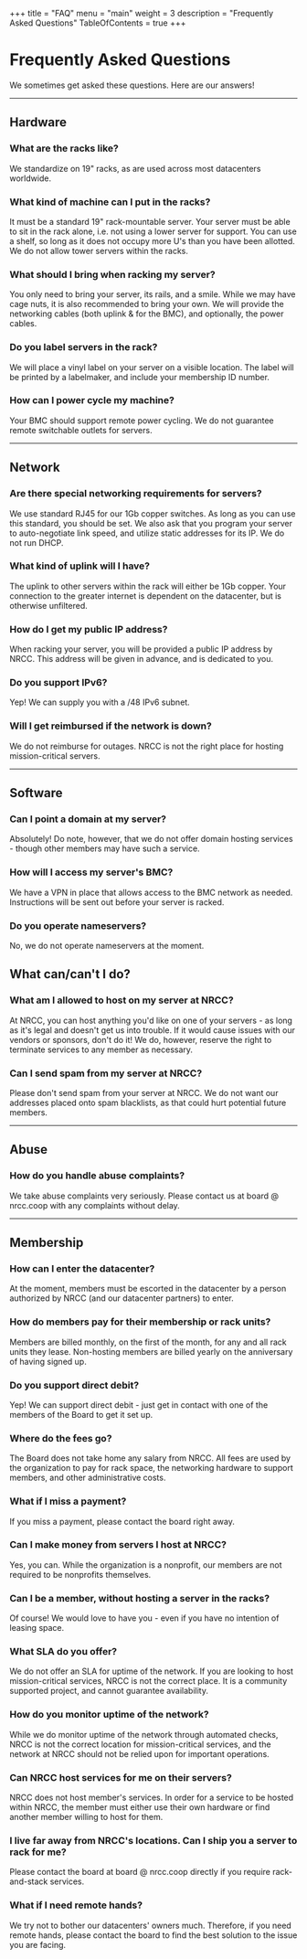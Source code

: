 +++
title = "FAQ"
menu = "main"
weight = 3
description = "Frequently Asked Questions"
TableOfContents = true
+++

# Frequently Asked Questions

We sometimes get asked these questions. Here are our answers!

---

## Hardware

### What are the racks like?

We standardize on 19" racks, as are used across most datacenters worldwide.

### What kind of machine can I put in the racks?

It must be a standard 19" rack-mountable server. Your server must be able to sit in the rack alone, i.e. not using a lower server for support. You can use a shelf, so long as it does not occupy more U's than you have been allotted. We do not allow tower servers within the racks.

### What should I bring when racking my server?

You only need to bring your server, its rails, and a smile. While we may have cage nuts, it is also recommended to bring your own. We will provide the networking cables (both uplink & for the BMC), and optionally, the power cables.

### Do you label servers in the rack?

We will place a vinyl label on your server on a visible location. The label will be printed by a labelmaker, and include your membership ID number.

### How can I power cycle my machine?

Your BMC should support remote power cycling. We do not guarantee remote switchable outlets for servers.

---

## Network 

### Are there special networking requirements for servers?

We use standard RJ45 for our 1Gb copper switches. As long as you can use this standard, you should be set. We also ask that you program your server to auto-negotiate link speed, and utilize static addresses for its IP. We do not run DHCP.

### What kind of uplink will I have?

The uplink to other servers within the rack will either be 1Gb copper. Your connection to the greater internet is dependent on the datacenter, but is otherwise unfiltered.

### How do I get my public IP address?

When racking your server, you will be provided a public IP address by NRCC. This address will be given in advance, and is dedicated to you.

### Do you support IPv6?

Yep! We can supply you with a /48 IPv6 subnet.

### Will I get reimbursed if the network is down?

We do not reimburse for outages. NRCC is not the right place for hosting mission-critical servers.

---

## Software

### Can I point a domain at my server?

Absolutely! Do note, however, that we do not offer domain hosting services - though other members may have such a service.

### How will I access my server's BMC?

We have a VPN in place that allows access to the BMC network as needed. Instructions will be sent out before your server is racked.

### Do you operate nameservers?

No, we do not operate nameservers at the moment.

## What can/can't I do?

### What am I allowed to host on my server at NRCC?

At NRCC, you can host anything you'd like on one of your servers - as long as it's legal and doesn't get us into trouble. If it would cause issues with our vendors or sponsors, don't do it! We do, however, reserve the right to terminate services to any member as necessary.

### Can I send spam from my server at NRCC?

Please don't send spam from your server at NRCC. We do not want our addresses placed onto spam blacklists, as that could hurt potential future members.

---

## Abuse

### How do you handle abuse complaints?

We take abuse complaints very seriously. Please contact us at board @ nrcc.coop with any complaints without delay.

---

## Membership

### How can I enter the datacenter?

At the moment, members must be escorted in the datacenter by a person authorized by NRCC (and our datacenter partners) to enter.

### How do members pay for their membership or rack units?

Members are billed monthly, on the first of the month, for any and all rack units they lease. Non-hosting members are billed yearly on the anniversary of having signed up.

### Do you support direct debit?

Yep! We can support direct debit - just get in contact with one of the members of the Board to get it set up.

### Where do the fees go?

The Board does not take home any salary from NRCC. All fees are used by the organization to pay for rack space, the networking hardware to support members, and other administrative costs.

### What if I miss a payment?

If you miss a payment, please contact the board right away.

### Can I make money from servers I host at NRCC?

Yes, you can. While the organization is a nonprofit, our members are not required to be nonprofits themselves.

### Can I be a member, without hosting a server in the racks?

Of course! We would love to have you - even if you have no intention of leasing space.

### What SLA do you offer?

We do not offer an SLA for uptime of the network. If you are looking to host mission-critical services, NRCC is not the correct place. It is a community supported project, and cannot guarantee availability.

### How do you monitor uptime of the network?

While we do monitor uptime of the network through automated checks, NRCC is not the correct location for mission-critical services, and the network at NRCC should not be relied upon for important operations.

### Can NRCC host services for me on their servers?

NRCC does not host member's services. In order for a service to be hosted within NRCC, the member must either use their own hardware or find another member willing to host for them.

### I live far away from NRCC's locations. Can I ship you a server to rack for me?

Please contact the board at board @ nrcc.coop directly if you require rack-and-stack services.

### What if I need remote hands?

We try not to bother our datacenters' owners much. Therefore, if you need remote hands, please contact the board to find the best solution to the issue you are facing.